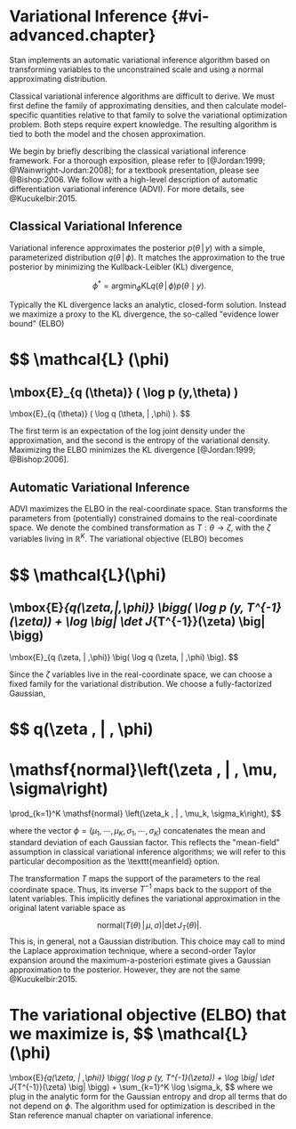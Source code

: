 
# Variational Inference  {#vi-advanced.chapter}

Stan implements an automatic variational inference algorithm based on
transforming variables to the unconstrained scale and using a normal
approximating distribution.

Classical variational inference algorithms are difficult to derive. We
must first define the family of approximating densities, and then
calculate model-specific quantities relative to that family to solve
the variational optimization problem.  Both steps require expert
knowledge.  The resulting algorithm is tied to both the model and the
chosen approximation.

We begin by briefly describing the classical variational inference framework.
For a thorough exposition, please refer to
[@Jordan:1999; @Wainwright-Jordan:2008]; for a textbook presentation, please
see @Bishop:2006. We follow with a high-level description of automatic
differentiation variational inference (ADVI). For more details, see
@Kucukelbir:2015.


## Classical Variational Inference

Variational inference approximates the
posterior $p(\theta \, | \, y)$ with a simple, parameterized distribution
$q(\theta \, | \, \phi)$. It matches the approximation to the
true posterior by minimizing the Kullback-Leibler (KL) divergence,

$$
  \phi^* = \mbox{argmin}_\phi
  \mbox{KL}{q(\theta \, | \, \phi) }{ p(\theta \mid y)}.
$$

Typically the KL divergence lacks an analytic, closed-form solution.
Instead we maximize a proxy to the KL divergence, the so-called "evidence lower bound"
(ELBO)

$$
  \mathcal{L} (\phi)
  =
  \mbox{E}_{q (\theta)} ( \log p (y,\theta) )
  -
  \mbox{E}_{q (\theta)} ( \log q (\theta\, | \,\phi) ).
$$

The first term is an expectation of the log
joint density under the approximation, and the second is the entropy of the
variational density. Maximizing the ELBO minimizes the KL
divergence [@Jordan:1999; @Bishop:2006].


## Automatic Variational Inference

ADVI maximizes the ELBO in the real-coordinate space. Stan transforms the
parameters from (potentially) constrained domains to
the real-coordinate space. We denote the combined transformation as
$T:\theta \to \zeta$, with the $\zeta$ variables living in $\mathbb{R}^K$.
The variational objective (ELBO) becomes

$$
  \mathcal{L}(\phi)
  =
  \mbox{E}_{q(\zeta\,|\,\phi)}
  \bigg(
  \log p (y, T^{-1}(\zeta))
  +
  \log \big| \det J_{T^{-1}}(\zeta) \big|
  \bigg)
  -
  \mbox{E}_{q (\zeta\, | \,\phi)} \big( \log q (\zeta\, | \,\phi) \big).
$$

Since the $\zeta$ variables live in the real-coordinate space, we can choose a
fixed family for the variational distribution. We choose a fully-factorized
Gaussian,

$$
  q(\zeta \, | \, \phi)
  =
  \mathsf{normal}\left(\zeta \, | \, \mu, \sigma\right)
  =
  \prod_{k=1}^K
  \mathsf{normal}
  \left(\zeta_k \, | \, \mu_k, \sigma_k\right),
$$

where the vector
$\phi = (\mu_{1},\cdots,\mu_{K}, \sigma_ {1},\cdots,\sigma_{K})$
concatenates the mean and standard deviation of each Gaussian factor.
This reflects the "mean-field" assumption in classical variational
inference algorithms; we will refer to this particular decomposition
as the \texttt{meanfield} option.

The transformation $T$ maps the support of the parameters to the real
coordinate space. Thus, its inverse $T^{-1}$ maps back to the support of the
latent variables. This implicitly defines the variational approximation in the
original latent variable space as

$$
\mathsf{normal} \left(T(\theta) \, | \, \mu, \sigma\right)
| \det J_{T}(\theta) |.
$$
This is, in general, not a Gaussian distribution.
This choice may call to mind the Laplace approximation
technique, where a second-order Taylor expansion around the
maximum-a-posteriori estimate gives a Gaussian approximation to the
posterior. However, they are not the same @Kucukelbir:2015.

The variational objective (ELBO) that we maximize is,
$$
  \mathcal{L}(\phi)
  =
  \mbox{E}_{q(\zeta\, | \,\phi)}
  \bigg(
  \log p (y, T^{-1}(\zeta))
  +
  \log \big| \det J_{T^{-1}}(\zeta) \big|
  \bigg)
  +
  \sum_{k=1}^K \log \sigma_k,
$$
where we plug in the analytic form for the Gaussian entropy and drop all terms
that do not depend on $\phi$.  The algorithm used for optimization is
described in the Stan reference manual chapter on variational inference.

